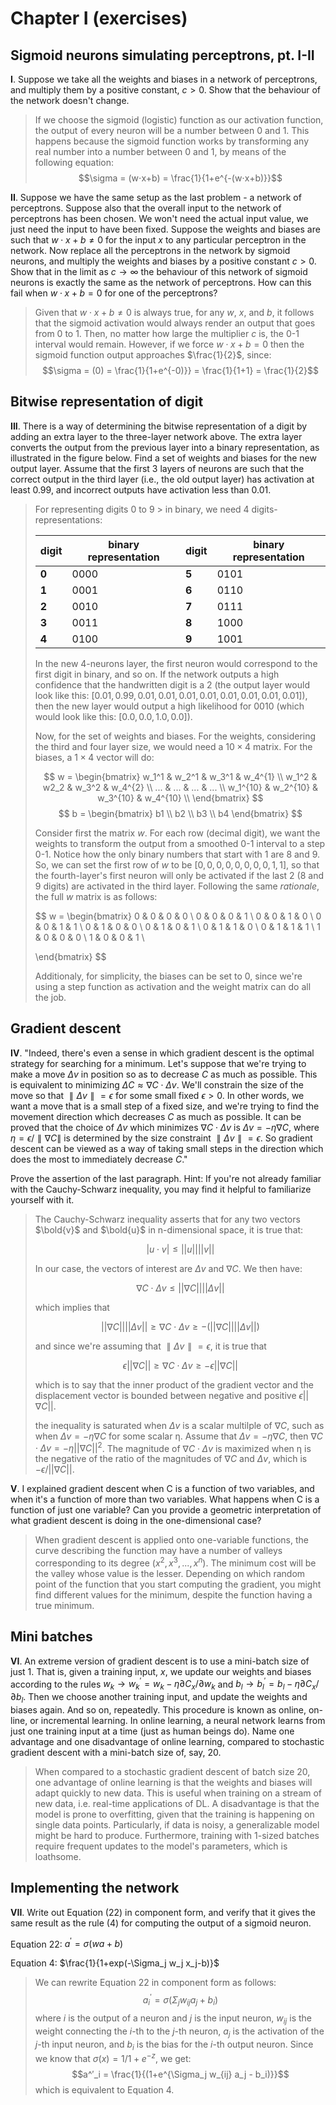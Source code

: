 # Chapter I (exercises)

## Sigmoid neurons simulating perceptrons, pt. I-II

**I**. Suppose we take all the weights and biases in a network of perceptrons, and multiply them by a positive constant, $c>0$. Show that the behaviour of the network doesn't change.

> If we choose the sigmoid (logistic) function as our activation function, the output of every neuron will be a number between 0 and 1. This happens because the sigmoid function works by transforming any real number into a number between 0 and 1, by means of the following equation: $$\sigma = (w⋅x+b) = \frac{1}{1+e^{-(w⋅x+b)}}$$

**II**. Suppose we have the same setup as the last problem - a network of perceptrons. Suppose also that the overall input to the network of perceptrons has been chosen. We won't need the actual input value, we just need the input to have been fixed. Suppose the weights and biases are such that $w⋅x+b≠0$ for the input $x$ to any particular perceptron in the network. Now replace all the perceptrons in the network by sigmoid neurons, and multiply the weights and biases by a positive constant $c>0$. Show that in the limit as $c→∞$ the behaviour of this network of sigmoid neurons is exactly the same as the network of perceptrons. How can this fail when $w⋅x+b=0$ for one of the perceptrons?

> Given that $w⋅x+b\ne0$ is always true, for any $w$, $x$, and $b$, it follows that the sigmoid activation would always render an output that goes from 0 to 1. Then, no matter how large the multiplier $c$ is, the 0-1 interval would remain. However, if we force $w⋅x+b=0$ then the sigmoid function output approaches $\frac{1}{2}$, since: $$\sigma = (0) = \frac{1}{1+e^{-0)}} = \frac{1}{1+1} = \frac{1}{2}$$

## Bitwise representation of digit

**III**. There is a way of determining the bitwise representation of a digit by adding an extra layer to the three-layer network above. The extra layer converts the output from the previous layer into a binary representation, as illustrated in the figure below. Find a set of weights and biases for the new output layer. Assume that the first 3 layers of neurons are such that the correct output in the third layer (i.e., the old output layer) has activation at least 0.99, and incorrect outputs have activation less than 0.01.

> For representing digits 0 to 9 > in binary, we need 4 digits-representations:
>
> | digit     | binary representation  | digit     | binary representation
> |-------    | ---------------------  | -----     | ---------------------
> | **0**     | 0000                   | **5**     | 0101
> | **1**     | 0001                   | **6**     | 0110
> | **2**     | 0010                   | **7**     | 0111
> | **3**     | 0011                   | **8**     | 1000
> | **4**     | 0100                   | **9**     | 1001
>
> In the new 4-neurons layer, the first neuron would correspond to the first digit in binary, and so on. If the network outputs a high confidence that the handwritten digit is a 2 (the output layer would look like this: $[0.01, 0.99, 0.01, 0.01, 0.01, 0.01, 0.01, 0.01, 0.01, 0.01]$), then the new layer would output a high likelihood for 0010 (which would look like this: $[0.0, 0.0, 1.0, 0.0]$).
>
> Now, for the set of weights and biases. For the weights, considering the third and four layer size, we would need a $10\times4$ matrix. For the biases, a $1\times4$ vector will do:
>
> $$
> w =
> \begin{bmatrix}
> w_1^1    & w_2^1    & w_3^1  & w_4^{1} \\
> w_1^2    & w2_2     & w_3^2  & w_4^{2} \\
> ...      & ...      & ...    & ...     \\
> w_1^{10} & w_2^{10} & w_3^{10} & w_4^{10} \\
> \end{bmatrix}
> $$
> $$
> b =
> \begin{bmatrix}
> b1 \\
> b2 \\
> b3 \\
> b4
> \end{bmatrix}
> $$
>
> Consider first the matrix $w$. For each row (decimal digit), we want the weights to transform the output from a smoothed 0-1 interval to a step 0-1. Notice how the only binary numbers that start with 1 are 8 and 9. So, we can set the first row of $w$ to be $[0,0,0,0,0,0,0,0,1,1]$, so that the fourth-layer's first neuron will only be activated if the last 2 (8 and 9 digits) are activated in the third layer. Following the same _rationale_, the full $w$ matrix is as follows:
>
> $$
> w =
> \begin{bmatrix}
> 0 & 0 & 0 & 0 \\
> 0 & 0 & 0 & 1 \\
> 0 & 0 & 1 & 0 \\
> 0 & 0 & 1 & 1 \\
> 0 & 1 & 0 & 0 \\
> 0 & 1 & 0 & 1 \\
> 0 & 1 & 1 & 0 \\
> 0 & 1 & 1 & 1 \\
> 1 & 0 & 0 & 0 \\
> 1 & 0 & 0 & 1 \\
> 
> \end{bmatrix}
> $$
>
> Additionaly, for simplicity, the biases can be set to 0, since we're using a step function as activation and the weight matrix can do all the job.

## Gradient descent

**IV**.  "Indeed, there's even a sense in which gradient descent is the optimal strategy for searching for a minimum. Let's suppose that we're trying to make a move $Δv$ in position so as to decrease $C$ as much as possible. This is equivalent to minimizing $ΔC≈∇C⋅Δv$. We'll constrain the size of the move so that $∥Δv∥=ϵ$ for some small fixed $ϵ>0$. In other words, we want a move that is a small step of a fixed size, and we're trying to find the movement direction which decreases $C$ as much as possible. It can be proved that the choice of $Δv$ which minimizes $∇C⋅Δv$ is $Δv=−η∇C$, where $η=ϵ/∥∇C∥$ is determined by the size constraint $∥Δv∥=ϵ$. So gradient descent can be viewed as a way of taking small steps in the direction which does the most to immediately decrease $C$."

Prove the assertion of the last paragraph. Hint: If you're not already familiar with the Cauchy-Schwarz inequality, you may find it helpful to familiarize yourself with it.

> The Cauchy-Schwarz inequality asserts that for any two vectors $\bold{v}$ and $\bold{u}$ in n-dimensional space, it is true that:
>
>$$|u \cdot v| \le ||u||||v|| $$
>
> In our case, the vectors of interest are $\Delta v$ and $\nabla C$. We then have:
>
>$$\nabla C \cdot \Delta v \le ||\nabla C||||\Delta v||$$
>
> which implies that
>
>$$||\nabla C||||\Delta v|| \ge \nabla C \cdot \Delta v \ge -(||\nabla C||||\Delta v||)$$
>
>and since we're assuming that $∥Δv∥=ϵ$, it is true that
>
>$$ϵ||\nabla C|| \ge \nabla C \cdot \Delta v \ge -ϵ||\nabla C||$$
>
>which is to say that the inner product of the gradient vector and the displacement vector is bounded between negative and positive $ϵ||\nabla C||$.
>
>the inequality is saturated when $\Delta v$ is a scalar multilple of $\nabla C$, such as when $\Delta v = -η\nabla C$ for some scalar η. Assume that $\Delta v = -η\nabla C$, then $\nabla C\cdot\Delta v = -η||\nabla C||^2$. The magnitude of $\nabla C \cdot \Delta v$ is maximized when η is the negative of the ratio of the magnitudes of $\nabla C$ and $\Delta v$, which is $-ϵ/||\nabla C||$.

**V**. I explained gradient descent when C is a function of two variables, and when it's a function of more than two variables. What happens when C is a function of just one variable? Can you provide a geometric interpretation of what gradient descent is doing in the one-dimensional case?

> When gradient descent is applied onto one-variable functions, the curve describing the function may have a number of valleys corresponding to its degree ($x^2, x^3,...,x^n$). The minimum cost will be the valley whose value is the lesser. Depending on which random point of the function that you start computing the gradient, you might find different values for the minimum, despite the function having a true minimum.

## Mini batches

**VI**. An extreme version of gradient descent is to use a mini-batch size of just 1. That is, given a training input, $x$, we update our weights and biases according to the rules $w_k→w^′_k=w_k−η∂C_x/∂w_k$ and $b_l→b^′_l=b_l−η∂C_x/∂b_l$. Then we choose another training input, and update the weights and biases again. And so on, repeatedly. This procedure is known as online, on-line, or incremental learning. In online learning, a neural network learns from just one training input at a time (just as human beings do). Name one advantage and one disadvantage of online learning, compared to stochastic gradient descent with a mini-batch size of, say, 20.

> When compared to a stochastic gradient descent of batch size 20, one advantage of online learning is that the weights and biases will adapt quickly to new data. This is useful when training on a stream of new data, i.e. real-time applications of DL.
> A disadvantage is that the model is prone to overfitting, given that the training is happening on single data points. Particularly, if data is noisy, a generalizable model might be hard to produce. Furthermore, training with 1-sized batches require frequent updates to the model's parameters, which is loathsome.

## Implementing the network

**VII**. Write out Equation (22) in component form, and verify that it gives the same result as the rule (4) for computing the output of a sigmoid neuron.

Equation 22: $a^′ = \sigma(wa+b)$

Equation 4: $\frac{1}{1+exp(-\Sigma_j w_j x_j-b)}$

> We can rewrite Equation 22 in component form as follows:
> $$a^′_i = \sigma(\Sigma_j w_{ij} a_j + b_i)$$
> where $i$ is the output of a neuron and $j$ is the input neuron, $w_{ij}$ is the weight connecting the $i$-th to the $j$-th neuron, $a_j$ is the activation of the $j$-th input neuron, and $b_i$ is the bias for the $i$-th output neuron. Since we know that $\sigma(x)=1/1+e^{-z}$, we get:
> $$a^′_i = \frac{1}{(1+e^{\Sigma_j w_{ij} a_j - b_i)}}$$
> which is equivalent to Equation 4.
